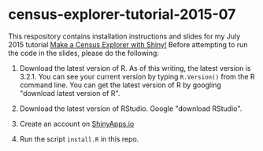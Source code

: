 # census-explorer-tutorial-2015-07

This respository contains installation instructions and slides for my July 2015 tutorial [Make a Census Explorer with Shiny!](http://www.meetup.com/R-ladies/events/223727059/) Before attempting to run the code in the slides, please do the following:

1. Download the latest version of R. As of this writing, the latest 
version is 3.2.1. You can see your current version by typing `R.Version()` from the R command line.
You can get the latest version of R by googling "download latest version
of R".

1. Download the latest version of RStudio. Google "download RStudio".

1. Create an account on [ShinyApps.io](http://www.shinyapps.io/)

1. Run the script `install.R` in this repo.
